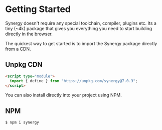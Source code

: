 # Getting Started

Synergy doesn't require any special toolchain, compiler, plugins etc. Its a tiny (~4k) package that gives you everything you need to start building directly in the browser.

The quickest way to get started is to import the Synergy package directly from a CDN.

## Unpkg CDN

```html
<script type="module">
  import { define } from "https://unpkg.com/synergy@7.0.3";
</script>
```

You can also install directly into your project using NPM.

## NPM

```bash
$ npm i synergy
```
